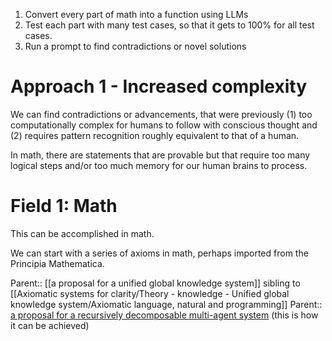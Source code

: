  1. Convert every part of math into a function using LLMs
2. Test each part with many test cases, so that it gets to 100% for all test cases.
3. Run a prompt to find contradictions or novel solutions


# Approach 1 - Increased complexity
We can find contradictions or advancements, that were previously (1) too computationally complex for humans to follow with conscious thought and (2) requires pattern recognition roughly equivalent to that of a human.

In math, there are statements that are provable but that require too many logical steps and/or too much memory for our human brains to process. 

# Field 1: Math
This can be accomplished in math. 

We can start with a series of axioms in math, perhaps imported from the Principia Mathematica. 


Parent:: [[a proposal for a unified global knowledge system]]
sibling to [[Axiomatic systems for clarity/Theory - knowledge - Unified global knowledge system/Axiomatic language, natural and programming]]
Parent:: [a proposal for a recursively decomposable multi-agent system](https://docs.google.com/document/d/1XjJ-wKAcG2ET-U31g1w7AgHoxbfOsiusxjy4MjQ-sLQ/edit#heading=h.1wpme4cab2z7) (this is how it can be achieved)